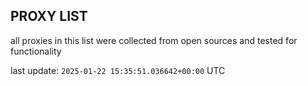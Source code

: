 ## PROXY LIST

all proxies in this list were collected from open sources and tested for functionality

last update: `2025-01-22 15:35:51.036642+00:00` UTC